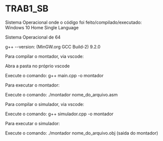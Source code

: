 # TRAB1_SB

Sistema Operacional onde o código foi feito/compilado/executado: Windows 10 Home Single Language

Sistema Operacional de 64 

g++ --version: (MinGW.org GCC Build-2) 9.2.0

Para compilar o montador, via vscode:

Abra a pasta no próprio vscode

Execute o comando: g++ main.cpp -o montador

Para executar o montador:

Execute o comando: ./montador nome_do_arquivo.asm

Para compilar o simulador, via vscode:

Execute o comando: g++ simulador.cpp -o montador

Para executar o simulador:

Execute o comando: ./montador nome_do_arquivo.obj (saida do montador)
